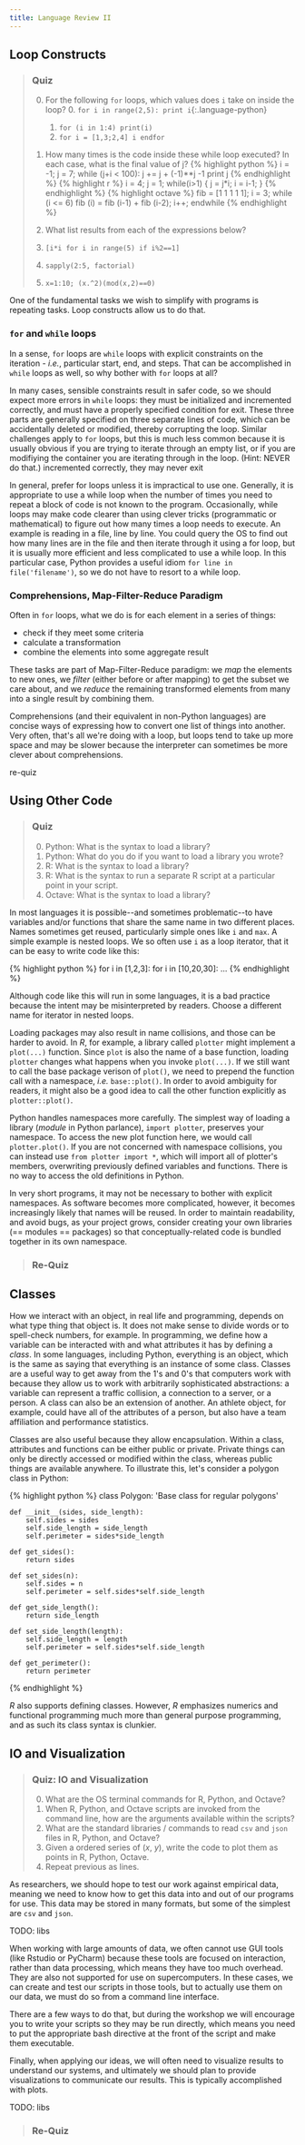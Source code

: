 ```yaml
---
title: Language Review II
---
```


## Loop Constructs

> ### Quiz
>
>  0. For the following `for` loops, which values does `i` take on inside the loop?
>     0. `for i in range(2,5): print i`{:.language-python}
>     1. `for (i in 1:4) print(i)`
>     2. `for i = [1,3;2,4] i endfor`
>
>  1. How many times is the code inside these while loop executed? In each case, what is the final value of j?
{% highlight python %}
i = -1; j = 7;
while (j+i < 100):
  j += j + (-1)**j -1
  print j
{% endhighlight %}
{% highlight r %}
i = 4; j = 1;
while(i>1) {
  j = j*i; i = i-1;
}
{% endhighlight %}
{% highlight octave %}
fib = [1 1 1 1 1];
i = 3;
while (i <= 6)
  fib (i) = fib (i-1) + fib (i-2);
  i++;
endwhile
{% endhighlight %}
>  2. What list results from each of the expressions below?
>    0. `[i*i for i in range(5) if i%2==1]`
>    1. `sapply(2:5, factorial)`
>    2. `x=1:10; (x.^2)(mod(x,2)==0)`


One of the fundamental tasks we wish to simplify with programs is repeating tasks.  Loop constructs allow us to do that.

### `for` and `while` loops
In a sense, `for` loops are `while` loops with explicit constraints on the iteration - *i.e.*, particular start, end, and steps.  That can be accomplished in `while` loops as well, so why bother with `for` loops at all?

In many cases, sensible constraints result in safer code, so we should expect more errors in `while` loops: they must be initialized and incremented correctly, and must have a properly
specified condition for exit.  These three parts are generally specified on three separate lines of code, which
can be accidentally deleted or modified, thereby corrupting the loop.  Similar challenges apply to `for` loops,
but this is much less common because it is usually obvious if you are trying to iterate through an empty list,
or if you are modifiying the container you are iterating through in the loop.  (Hint: NEVER do that.)
incremented correctly, they may never exit

In general, prefer for loops unless it is impractical to use one.  Generally, it is appropriate to use a while
loop when the number of times you need to repeat a block of code is not known to the program.  Occasionally,
while loops may make code clearer than using clever tricks (programmatic or mathematical) to figure out how
many times a loop needs to execute.  An example is reading in a file, line by line.  You could query the OS
to find out how many lines are in the file and then iterate through it using a for loop, but it is usually
more efficient and less complicated to use a while loop.  In this particular case, Python provides a useful
idiom `for line in file('filename')`, so we do not have to resort to a while loop.

### Comprehensions, Map-Filter-Reduce Paradigm

Often in `for` loops, what we do is for each element in a series of things:

  - check if they meet some criteria
  - calculate a transformation
  - combine the elements into some aggregate result

These tasks are part of Map-Filter-Reduce paradigm: we *map* the elements to new ones, we *filter* (either before or after mapping) to get the subset we care about, and we *reduce* the remaining transformed elements from many into a single result by combining them.



Comprehensions (and their equivalent in non-Python languages) are concise ways of expressing how to convert
one list of things into another.  Very often, that's all we're doing with a loop, but loops tend to take up
more space and may be slower because the interpreter can sometimes be more clever about comprehensions.

re-quiz

## Using Other Code

> ### Quiz
>
>    0. Python: What is the syntax to load a library?
>    1. Python: What do you do if you want to load a library you wrote?
>    2. R: What is the syntax to load a library?
>    3. R: What is the syntax to run a separate R script at a particular point in your script.
>    4. Octave: What is the syntax to load a library?

In most languages it is possible--and sometimes problematic--to have variables and/or functions that share the same
name in two different places.  Names sometimes get reused, particularly simple ones like `i` and `max`.  A simple
example is nested loops.  We so often use `i` as a loop iterator, that it can be easy to write code like this:

{% highlight python %}
for i in [1,2,3]:
    for i in [10,20,30]:
        ...
{% endhighlight %}

Although code like this will run in some languages, it is a bad practice because the intent may be misinterpreted by
readers.  Choose a different name for iterator in nested loops.

Loading packages may also result in name collisions, and those can be harder to
avoid.  In *R*, for example, a library called `plotter` might implement a
`plot(...)` function.  Since `plot` is also the name of a base function, loading
`plotter` changes what happens when you invoke `plot(...)`.  If we still want to
call the base package verison of `plot()`, we need to prepend the function call
with a namespace, *i.e.* `base::plot()`.  In order to avoid ambiguity for
readers, it might also be a good idea to call the other function explicitly as
`plotter::plot()`.

Python handles namespaces more carefully.  The simplest way of loading a library
(*module* in Python parlance), `import plotter`, preserves your namespace.  To
access the new plot function here, we would call `plotter.plot()`.  If you are
not concerned with namespace collisions, you can instead use `from plotter
import *`, which will import all of plotter's members, overwriting previously
defined variables and functions.  There is no way to access the old definitions
in Python.

In very short programs, it may not be necessary to bother with explicit
namespaces.  As software becomes more complicated, however, it becomes
increasingly likely that names will be reused.  In order to maintain
readability, and avoid bugs, as your project grows, consider creating your own
libraries (== modules == packages) so that conceptually-related code is bundled
together in its own namespace.

> ### Re-Quiz

## Classes

How we interact with an object, in real life and programming, depends on what
type thing that object is.  It does not make sense to divide words or to
spell-check numbers, for example.  In programming, we define how a variable can
be interacted with and what attributes it has by defining a *class*.  In some
languages, including Python, everything is an object, which is the same as
saying that everything is an instance of some class.  Classes are a useful way
to get away from the 1's and 0's that computers work with because they allow us
to work with arbitrarily sophisticated abstractions: a variable can represent a
traffic collision, a connection to a server, or a person.  A class can also be
an extension of another. An athlete object, for example, could have all of the
attributes of a person, but also have a team affiliation and performance
statistics.

Classes are also useful because they allow encapsulation.  Within a class,
attributes and functions can be either public or private.  Private things can
only be directly accessed or modified within the class, whereas public things
are available anywhere.  To illustrate this, let's consider a polygon class in
Python:

{% highlight python %}
class Polygon:
    'Base class for regular polygons'

    def __init__(sides, side_length):
        self.sides = sides
        self.side_length = side_length
        self.perimeter = sides*side_length

    def get_sides():
        return sides

    def set_sides(n):
        self.sides = n
        self.perimeter = self.sides*self.side_length

    def get_side_length():
        return side_length

    def set_side_length(length):
        self.side_length = length
        self.perimeter = self.sides*self.side_length

    def get_perimeter():
        return perimeter
{% endhighlight %}

*R* also supports defining classes.  However, *R* emphasizes numerics and functional programming much more than general purpose programming, and as such its class syntax is clunkier.

## IO and Visualization

> ### Quiz: IO and Visualization
>
>  0.  What are the OS terminal commands for R, Python, and Octave?
>  1.  When R, Python, and Octave scripts are invoked from the command line, how are the arguments available within the scripts?
>  2.  What are the standard libraries / commands to read `csv` and `json` files in R, Python, and Octave?
>  3.  Given a ordered series of (*x*, *y*), write the code to plot them as points in R, Python, Octave.
>  4.  Repeat previous as lines.

As researchers, we should hope to test our work against empirical data, meaning we need to know how to get this data into and out of our programs for use.  This data may be stored in many formats, but some of the simplest are `csv` and `json`.

TODO: libs

When working with large amounts of data, we often cannot use GUI tools (like Rstudio or PyCharm) because these tools are focused on interaction, rather than data processing, which means they have too much overhead.  They are also not supported for use on supercomputers.  In these cases, we can create and test our scripts in those tools, but to actually use them on our data, we must do so from a command line interface.

There are a few ways to do that, but during the workshop we will encourage you to write your scripts so they may be run directly, which means you need to put the appropriate bash directive at the front of the script and make them executable.

Finally, when applying our ideas, we will often need to visualize results to understand our systems, and ultimately we should plan to provide visualizations to communicate our results.  This is typically accomplished with plots.

TODO: libs

> ### Re-Quiz